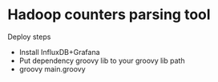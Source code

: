 # Hadoop counters parsing tool
Deploy steps 

- Install InfluxDB+Grafana 
- Put dependency groovy lib to your groovy lib path
- groovy main.groovy 
